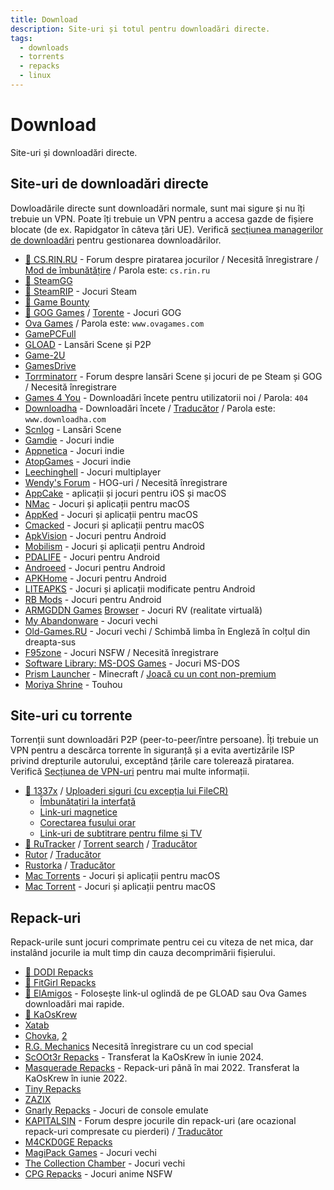 ```yaml
---
title: Download
description: Site-uri și totul pentru downloadări directe.
tags:
  - downloads
  - torrents
  - repacks
  - linux
---
```


# Download

Site-uri și downloadări directe.

## Site-uri de downloadări directe

Dowloadările directe sunt downloadări normale, sunt mai sigure
și nu îți trebuie un VPN. Poate îți trebuie un VPN pentru a accesa gazde de fișiere blocate (de ex.
Rapidgator în câteva țări UE). Verifică
[secțiunea managerilor de downloadări](/software#download-managers) pentru gestionarea downloadărilor.

- [🌟 CS.RIN.RU](https://cs.rin.ru/forum) - Forum despre piratarea jocurilor / Necesită
  înregistrare /
  [Mod de îmbunătățire](https://github.com/SubZeroPL/cs-rin-ru-enhanced-mod) /
  Parola este: `cs.rin.ru`
- [🌟 SteamGG](https://steamgg.net)
- [🌟 SteamRIP](https://steamrip.com) - Jocuri Steam
- [🌟 Game Bounty](https://gamebounty.world)
- [🌟 GOG Games](https://gog-games.to) / [Torente](https://freegogpcgames.com) - Jocuri GOG
- [Ova Games](https://www.ovagames.com) / Parola este: `www.ovagames.com`
- [GamePCFull](https://gamepcfull.com)
- [GLOAD](https://gload.to/pc) - Lansări Scene și P2P
- [Game-2U](https://game-2u.com/Category/game/pc)
- [GamesDrive](https://gamesdrive.net)
- [Torrminatorr](https://forum.torrminatorr.com) - Forum despre lansări Scene
  și jocuri de pe Steam și GOG / Necesită înregistrare
- [Games 4 You](https://g4u.to) - Downloadări încete pentru utilizatorii noi / Parola:
  `404`
- [Downloadha](https://www.downloadha.com/category/%D8%A8%D8%A7%D8%B2%DB%8C-%DA%A9%D8%A7%D9%85%D9%BE%DB%8C%D9%88%D8%AA%D8%B1-pc-computer-game) -
  Downloadări încete / [Traducător](/useful#translator) / Parola este:
  `www.downloadha.com`
- [Scnlog](https://scnlog.me/games) - Lansări Scene
- [Gamdie](https://gamdie.com) - Jocuri indie
- [Appnetica](https://appnetica.com) - Jocuri indie
- [AtopGames](https://atopgames.com) - Jocuri indie
- [Leechinghell](http://www.leechinghell.pw) - Jocuri multiplayer	
- [Wendy's Forum](https://wendysforum.net/index.php) - HOG-uri / Necesită
  înregistrare
- [AppCake](https://iphonecake.com/index.php?device=0&p=1&c=8) - aplicații și jocuri
  pentru iOS și macOS
- [NMac](https://nmac.to/category/games) - Jocuri și aplicații pentru macOS
- [AppKed](https://www.macbed.com/games) - Jocuri și aplicații pentru macOS
- [Cmacked](https://cmacked.com) - Jocuri și aplicații pentru macOS
- [ApkVision](https://apkvision.org) - Jocuri pentru Android
- [Mobilism](https://forum.mobilism.me) - Jocuri și aplicații pentru Android
- [PDALIFE](https://pdalife.com) - Jocuri pentru Android
- [Androeed](https://androeed.store) - Jocuri pentru Android
- [APKHome](https://apkhome.io) - Jocuri pentru Android
- [LITEAPKS](https://liteapks.com) - Jocuri și aplicații modificate pentru Android
- [RB Mods](https://www.rockmods.net) - Jocuri pentru Android
- [ARMGDDN Games](https://t.me/ARMGDDNGames) [Browser](https://cs.rin.ru/forum/viewtopic.php?f=14&t=140593) - Jocuri RV (realitate virtuală)
- [My Abandonware](https://www.myabandonware.com) - Jocuri vechi
- [Old-Games.RU](https://www.old-games.ru/catalog/) - Jocuri vechi / Schimbă limba în
  Engleză în colțul din dreapta-sus
- [F95zone](https://f95zone.to) - Jocuri NSFW / Necesită înregistrare
- [Software Library: MS-DOS Games](https://archive.org/details/softwarelibrary_msdos_games?and[]=mediatype%3A%22software%22) -
  Jocuri MS-DOS
- [Prism Launcher](https://prismlauncher.org) - Minecraft /
  [Joacă cu un cont non-premium](https://github.com/antunnitraj/Prism-Launcher-PolyMC-Offline-Bypass)
- [Moriya Shrine](https://moriyashrine.org) - Touhou

## Site-uri cu torrente

Torrenții sunt downloadări P2P (peer-to-peer/între persoane). Îți trebuie un VPN
pentru a descărca torrente în siguranță și a evita avertizările ISP privind drepturile autorului, 
exceptând țările care tolerează piratarea. Verifică [Secțiunea de VPN-uri](/software#vpns) pentru mai multe informații.

- [🌟 1337x](https://1337x.to/sub/10/0/) /
  [Uploaderi siguri (cu excepția lui FileCR)](https://www.reddit.com/r/Piracy/comments/nudfgn/me_after_reading_the_megathread/h0yr0q6/?context=3)
  - [Îmbunătațiri la interfață](https://greasyfork.org/scripts/33379-1337x-torrent-page-improvements)
  - [Link-uri magnetice](https://greasyfork.org/scripts/420754-1337x-torrent-and-magnet-links)
  - [Corectarea fusului orar](https://greasyfork.org/scripts/421635-1337x-convert-torrent-timestamps-to-relative-format)
  - [Link-uri de subtitrare pentru filme și TV](https://greasyfork.org/scripts/29467-1337x-subtitle-download-links-to-tv-and-movie-torrents)
- [🌟 RuTracker](https://rutracker.org/forum/index.php?c=19) / [Torrent search](https://addons.mozilla.org/firefox/addon/rutracker_torrent_search)
  / [Traducător](/useful#translator)
- [Rutor](http://rutor.info/games) / [Traducător](/useful#translator)
- [Rustorka](https://rustorka.com/forum/index.php?c=6) /
  [Traducător](/useful#translator)
- [Mac Torrents](https://www.torrentmac.net/category/games) - Jocuri și aplicații pentru macOS
- [Mac Torrent](https://www.mactorrents.is/macos-games) - Jocuri și aplicații pentru macOS

## Repack-uri

Repack-urile sunt jocuri comprimate pentru cei cu viteza de net mica, dar instalând jocurile
ia mult timp din cauza decomprimării fișierului.

- [🌟 DODI Repacks](https://dodi-repacks.site)
- [🌟 FitGirl Repacks](https://fitgirl-repacks.site)
- [🌟 ElAmigos](https://elamigos.site) - Folosește link-ul oglindă de pe GLOAD sau Ova Games
  downloadări mai rapide.
- [🌟 KaOsKrew](https://kaoskrew.org/viewforum.php?f=13&sid=c2dac73979171b67f4c8b70c9c4c72fb)
- [Xatab](https://byxatab.org)
- [Chovka](http://rutor.info/browse/0/8/1642915/0), [2](https://repack.info)
- [R.G. Mechanics](https://tapochek.net/viewforum.php?f=808) Necesită înregistrare cu un cod special
- [ScOOt3r Repacks](https://game-repack.site/scooter) - Transferat la KaOsKrew în iunie 2024.
- [Masquerade Repacks](https://web.archive.org/web/20220616203326/https://masquerade.site) -
  Repack-uri până în mai 2022. Transferat la KaOsKrew în iunie 2022.
- [Tiny Repacks](https://www.tiny-repacks.win)
- [ZAZIX](https://1337x.to/user/ZAZIX/)
- [Gnarly Repacks](https://gnarly-repacks.site) - Jocuri de console emulate 
- [KAPITALSIN](https://kapitalsin.com/forum) - Forum despre jocurile din repack-uri (are ocazional
  repack-uri compresate cu pierderi) / [Traducător](/useful#translator)
- [M4CKD0GE Repacks](https://m4ckd0ge-repacks.site)
- [MagiPack Games](https://www.magipack.games) - Jocuri vechi
- [The Collection Chamber](https://collectionchamber.blogspot.com) - Jocuri vechi
- [CPG Repacks](https://cpgrepacks.site) - Jocuri anime NSFW
